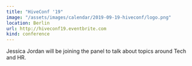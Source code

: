 ```yaml
---
title: "HiveConf '19"
image: "/assets/images/calendar/2019-09-19-hiveconf/logo.png"
location: Berlin
url: http://hiveconf19.eventbrite.com
kind: conference
---
```


Jessica Jordan will be joining the panel to talk about topics around Tech and
HR.